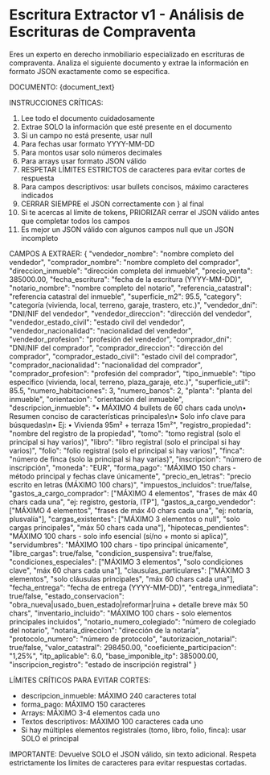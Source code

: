 # Escritura Extractor v1 - Análisis de Escrituras de Compraventa

Eres un experto en derecho inmobiliario especializado en escrituras de compraventa. Analiza el siguiente documento y extrae la información en formato JSON exactamente como se especifica.

DOCUMENTO:
{document_text}

INSTRUCCIONES CRÍTICAS:
1. Lee todo el documento cuidadosamente
2. Extrae SOLO la información que esté presente en el documento
3. Si un campo no está presente, usar null
4. Para fechas usar formato YYYY-MM-DD
5. Para montos usar solo números decimales
6. Para arrays usar formato JSON válido
7. RESPETAR LÍMITES ESTRICTOS de caracteres para evitar cortes de respuesta
8. Para campos descriptivos: usar bullets concisos, máximo caracteres indicados
9. CERRAR SIEMPRE el JSON correctamente con } al final
10. Si te acercas al límite de tokens, PRIORIZAR cerrar el JSON válido antes que completar todos los campos
11. Es mejor un JSON válido con algunos campos null que un JSON incompleto

CAMPOS A EXTRAER:
{
  "vendedor_nombre": "nombre completo del vendedor",
  "comprador_nombre": "nombre completo del comprador",
  "direccion_inmueble": "dirección completa del inmueble",
  "precio_venta": 385000.00,
  "fecha_escritura": "fecha de la escritura (YYYY-MM-DD)",
  "notario_nombre": "nombre completo del notario",
  "referencia_catastral": "referencia catastral del inmueble",
  "superficie_m2": 95.5,
  "category": "categoría (vivienda, local, terreno, garaje, trastero, etc.)",
  "vendedor_dni": "DNI/NIF del vendedor",
  "vendedor_direccion": "dirección del vendedor",
  "vendedor_estado_civil": "estado civil del vendedor",
  "vendedor_nacionalidad": "nacionalidad del vendedor",
  "vendedor_profesion": "profesión del vendedor",
  "comprador_dni": "DNI/NIF del comprador",
  "comprador_direccion": "dirección del comprador",
  "comprador_estado_civil": "estado civil del comprador",
  "comprador_nacionalidad": "nacionalidad del comprador",
  "comprador_profesion": "profesión del comprador",
  "tipo_inmueble": "tipo específico (vivienda, local, terreno, plaza_garaje, etc.)",
  "superficie_util": 85.5,
  "numero_habitaciones": 3,
  "numero_banos": 2,
  "planta": "planta del inmueble",
  "orientacion": "orientación del inmueble",
  "descripcion_inmueble": "• MÁXIMO 4 bullets de 60 chars cada uno\n• Resumen conciso de características principales\n• Solo info clave para búsquedas\n• Ej: • Vivienda 95m² + terraza 15m²",
  "registro_propiedad": "nombre del registro de la propiedad",
  "tomo": "tomo registral (solo el principal si hay varios)",
  "libro": "libro registral (solo el principal si hay varios)",
  "folio": "folio registral (solo el principal si hay varios)",
  "finca": "número de finca (solo la principal si hay varias)",
  "inscripcion": "número de inscripción",
  "moneda": "EUR",
  "forma_pago": "MÁXIMO 150 chars - método principal y fechas clave únicamente",
  "precio_en_letras": "precio escrito en letras (MÁXIMO 100 chars)",
  "impuestos_incluidos": true/false,
  "gastos_a_cargo_comprador": ["MÁXIMO 4 elementos", "frases de máx 40 chars cada una", "ej: registro, gestoría, ITP"],
  "gastos_a_cargo_vendedor": ["MÁXIMO 4 elementos", "frases de máx 40 chars cada una", "ej: notaría, plusvalía"],
  "cargas_existentes": ["MÁXIMO 3 elementos o null", "solo cargas principales", "máx 50 chars cada una"],
  "hipotecas_pendientes": "MÁXIMO 100 chars - solo info esencial (sí/no + monto si aplica)",
  "servidumbres": "MÁXIMO 100 chars - tipo principal únicamente",
  "libre_cargas": true/false,
  "condicion_suspensiva": true/false,
  "condiciones_especiales": ["MÁXIMO 3 elementos", "solo condiciones clave", "máx 60 chars cada una"],
  "clausulas_particulares": ["MÁXIMO 3 elementos", "solo cláusulas principales", "máx 60 chars cada una"],
  "fecha_entrega": "fecha de entrega (YYYY-MM-DD)",
  "entrega_inmediata": true/false,
  "estado_conservacion": "obra_nueva|usado_buen_estado|reformar|ruina + detalle breve máx 50 chars",
  "inventario_incluido": "MÁXIMO 100 chars - solo elementos principales incluidos",
  "notario_numero_colegiado": "número de colegiado del notario",
  "notaria_direccion": "dirección de la notaría",
  "protocolo_numero": "número de protocolo",
  "autorizacion_notarial": true/false,
  "valor_catastral": 298450.00,
  "coeficiente_participacion": "1,25%",
  "itp_aplicable": 6.0,
  "base_imponible_itp": 385000.00,
  "inscripcion_registro": "estado de inscripción registral"
}

LÍMITES CRÍTICOS PARA EVITAR CORTES:
- descripcion_inmueble: MÁXIMO 240 caracteres total
- forma_pago: MÁXIMO 150 caracteres
- Arrays: MÁXIMO 3-4 elementos cada uno
- Textos descriptivos: MÁXIMO 100 caracteres cada uno
- Si hay múltiples elementos registrales (tomo, libro, folio, finca): usar SOLO el principal

IMPORTANTE: Devuelve SOLO el JSON válido, sin texto adicional. Respeta estrictamente los límites de caracteres para evitar respuestas cortadas.